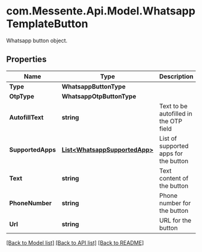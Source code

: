 # com.Messente.Api.Model.WhatsappTemplateButton
Whatsapp button object.

## Properties

Name | Type | Description | Notes
------------ | ------------- | ------------- | -------------
**Type** | **WhatsappButtonType** |  | [optional] 
**OtpType** | **WhatsappOtpButtonType** |  | [optional] 
**AutofillText** | **string** | Text to be autofilled in the OTP field | [optional] 
**SupportedApps** | [**List&lt;WhatsappSupportedApp&gt;**](WhatsappSupportedApp.md) | List of supported apps for the button | [optional] 
**Text** | **string** | Text content of the button | [optional] 
**PhoneNumber** | **string** | Phone number for the button | [optional] 
**Url** | **string** | URL for the button | [optional] 

[[Back to Model list]](../README.md#documentation-for-models) [[Back to API list]](../README.md#documentation-for-api-endpoints) [[Back to README]](../README.md)


